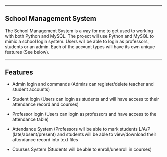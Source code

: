 
---

## School Management System

The School Management System is a way for me to get used to working with both Python and MySQL. The project will use Python and MySQL to mimic a school login system. Users will be able to login as professors, students or an admin. Each of the account types will have its own unique features (See below).

---

## Features

* Admin login and commands (Admins can register/delete teacher and student accounts)
>>
* Student login (Users can login as students and will have access to their attendance record and courses)
>>
* Professor login (Users can login as professors and have access to the attendance table)
>>
* Attendance System (Professors will be able to mark students L/A/P (late/absent/present) and students will be able to view/download their attendance record into text files
>>
* Courses System (Students will be able to enroll/unenroll in courses)
